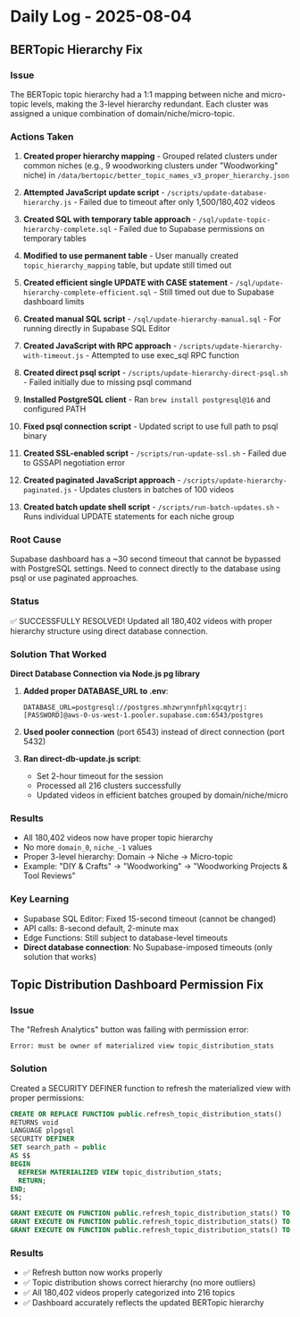 # Daily Log - 2025-08-04

## BERTopic Hierarchy Fix

### Issue
The BERTopic topic hierarchy had a 1:1 mapping between niche and micro-topic levels, making the 3-level hierarchy redundant. Each cluster was assigned a unique combination of domain/niche/micro-topic.

### Actions Taken

1. **Created proper hierarchy mapping** - Grouped related clusters under common niches (e.g., 9 woodworking clusters under "Woodworking" niche) in `/data/bertopic/better_topic_names_v3_proper_hierarchy.json`

2. **Attempted JavaScript update script** - `/scripts/update-database-hierarchy.js` - Failed due to timeout after only 1,500/180,402 videos

3. **Created SQL with temporary table approach** - `/sql/update-topic-hierarchy-complete.sql` - Failed due to Supabase permissions on temporary tables

4. **Modified to use permanent table** - User manually created `topic_hierarchy_mapping` table, but update still timed out

5. **Created efficient single UPDATE with CASE statement** - `/sql/update-hierarchy-complete-efficient.sql` - Still timed out due to Supabase dashboard limits

6. **Created manual SQL script** - `/sql/update-hierarchy-manual.sql` - For running directly in Supabase SQL Editor

7. **Created JavaScript with RPC approach** - `/scripts/update-hierarchy-with-timeout.js` - Attempted to use exec_sql RPC function

8. **Created direct psql script** - `/scripts/update-hierarchy-direct-psql.sh` - Failed initially due to missing psql command

9. **Installed PostgreSQL client** - Ran `brew install postgresql@16` and configured PATH

10. **Fixed psql connection script** - Updated script to use full path to psql binary

11. **Created SSL-enabled script** - `/scripts/run-update-ssl.sh` - Failed due to GSSAPI negotiation error

12. **Created paginated JavaScript approach** - `/scripts/update-hierarchy-paginated.js` - Updates clusters in batches of 100 videos

13. **Created batch update shell script** - `/scripts/run-batch-updates.sh` - Runs individual UPDATE statements for each niche group

### Root Cause
Supabase dashboard has a ~30 second timeout that cannot be bypassed with PostgreSQL settings. Need to connect directly to the database using psql or use paginated approaches.

### Status
✅ SUCCESSFULLY RESOLVED! Updated all 180,402 videos with proper hierarchy structure using direct database connection.

### Solution That Worked

**Direct Database Connection via Node.js pg library**

1. **Added proper DATABASE_URL to .env**:
   ```
   DATABASE_URL=postgresql://postgres.mhzwrynnfphlxqcqytrj:[PASSWORD]@aws-0-us-west-1.pooler.supabase.com:6543/postgres
   ```

2. **Used pooler connection** (port 6543) instead of direct connection (port 5432)

3. **Ran direct-db-update.js script**:
   - Set 2-hour timeout for the session
   - Processed all 216 clusters successfully
   - Updated videos in efficient batches grouped by domain/niche/micro

### Results
- All 180,402 videos now have proper topic hierarchy
- No more `domain_0`, `niche_-1` values
- Proper 3-level hierarchy: Domain → Niche → Micro-topic
- Example: "DIY & Crafts" → "Woodworking" → "Woodworking Projects & Tool Reviews"

### Key Learning
- Supabase SQL Editor: Fixed 15-second timeout (cannot be changed)
- API calls: 8-second default, 2-minute max
- Edge Functions: Still subject to database-level timeouts
- **Direct database connection**: No Supabase-imposed timeouts (only solution that works)

## Topic Distribution Dashboard Permission Fix

### Issue
The "Refresh Analytics" button was failing with permission error:
```
Error: must be owner of materialized view topic_distribution_stats
```

### Solution
Created a SECURITY DEFINER function to refresh the materialized view with proper permissions:

```sql
CREATE OR REPLACE FUNCTION public.refresh_topic_distribution_stats()
RETURNS void
LANGUAGE plpgsql
SECURITY DEFINER
SET search_path = public
AS $$
BEGIN
  REFRESH MATERIALIZED VIEW topic_distribution_stats;
  RETURN;
END;
$$;

GRANT EXECUTE ON FUNCTION public.refresh_topic_distribution_stats() TO authenticated;
GRANT EXECUTE ON FUNCTION public.refresh_topic_distribution_stats() TO service_role;
GRANT EXECUTE ON FUNCTION public.refresh_topic_distribution_stats() TO anon;
```

### Results
- ✅ Refresh button now works properly
- ✅ Topic distribution shows correct hierarchy (no more outliers)
- ✅ All 180,402 videos properly categorized into 216 topics
- ✅ Dashboard accurately reflects the updated BERTopic hierarchy